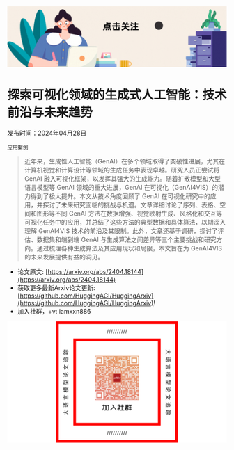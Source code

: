 ![](https://raw.githubusercontent.com/HuggingAGI/HuggingArxiv/main/imgs/follow2.gif)
# 探索可视化领域的生成式人工智能：技术前沿与未来趋势
发布时间：2024年04月28日

`应用案例`
> 近年来，生成性人工智能（GenAI）在多个领域取得了突破性进展，尤其在计算机视觉和计算设计等领域的生成任务中表现卓越。研究人员正尝试将 GenAI 融入可视化框架，以发挥其强大的生成能力。随着扩散模型和大型语言模型等 GenAI 领域的重大进展，GenAI 在可视化（GenAI4VIS）的潜力得到了极大提升。本文从技术角度回顾了 GenAI 在可视化研究中的应用，并探讨了未来研究面临的挑战与机遇。文章详细讨论了序列、表格、空间和图形等不同 GenAI 方法在数据增强、视觉映射生成、风格化和交互等可视化任务中的应用，并总结了这些方法的典型数据和具体算法，以期深入理解 GenAI4VIS 技术的前沿及其限制。此外，文章还基于调研，探讨了评估、数据集和端到端 GenAI 与生成算法之间差异等三个主要挑战和研究方向。通过梳理各种生成算法及其应用现状和局限，本文旨在为 GenAI4VIS 的未来发展提供有益的洞见。



- 论文原文: [https://arxiv.org/abs/2404.18144](https://arxiv.org/abs/2404.18144)
- 获取更多最新Arxiv论文更新: [https://github.com/HuggingAGI/HuggingArxiv](https://github.com/HuggingAGI/HuggingArxiv)!
- 加入社群，+v: iamxxn886

![](https://raw.githubusercontent.com/HuggingAGI/HuggingArxiv/main/imgs/qrcode.png)